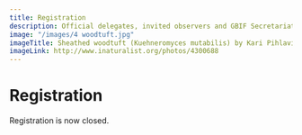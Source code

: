 ```yaml
---
title: Registration
description: Official delegates, invited observers and GBIF Secretariat staff must register in advance to attend GB24.
image: "/images/4 woodtuft.jpg"
imageTitle: Sheathed woodtuft (Kuehneromyces mutabilis) by Kari Pihlaviita (CC BY-NC 4.0)
imageLink: http://www.inaturalist.org/photos/4300688
---
```

# Registration

Registration is now closed. 
